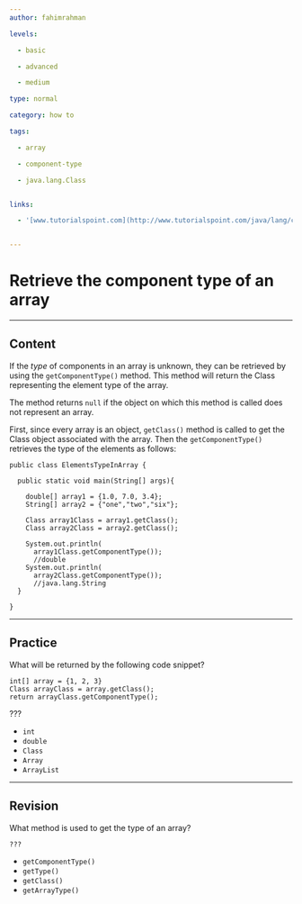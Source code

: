 ```yaml
---
author: fahimrahman

levels:

  - basic

  - advanced

  - medium

type: normal

category: how to

tags:

  - array

  - component-type

  - java.lang.Class


links:

  - '[www.tutorialspoint.com](http://www.tutorialspoint.com/java/lang/class_getcomponenttype.htm){website}'


---
```


# Retrieve the component type of an array

---
## Content

If the *type* of components in an array is unknown, they can be retrieved by using the `getComponentType()` method. This method will return the Class representing the element type of the array.

The method returns `null` if the object on which this method is called does not represent an array.

First, since every array is an object, `getClass()` method is called to get the Class object associated with the array. Then the `getComponentType()` retrieves the type of the elements as follows:
```
public class ElementsTypeInArray {

  public static void main(String[] args){
    
    double[] array1 = {1.0, 7.0, 3.4};
    String[] array2 = {"one","two","six"};
    
    Class array1Class = array1.getClass();
    Class array2Class = array2.getClass();
    
    System.out.println(
      array1Class.getComponentType());
      //double
    System.out.println(
      array2Class.getComponentType());
      //java.lang.String
  }

}
```

---
## Practice

What will be returned by the following code snippet?
```
int[] array = {1, 2, 3}
Class arrayClass = array.getClass();
return arrayClass.getComponentType(); 
```
???

* `int` 
* `double` 
* `Class` 
* `Array` 
* `ArrayList`

---
## Revision

What method is used to get the type of an array?

`???`


* `getComponentType()` 
* `getType()` 
* `getClass()` 
* `getArrayType()`

 
